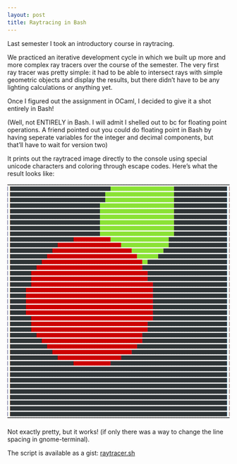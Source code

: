 ```yaml
---
layout: post
title: Raytracing in Bash
---
```


Last semester I took an introductory course in raytracing.

We practiced an iterative development cycle in which we built up more and more complex ray tracers over the course of the semester. The very first ray tracer was pretty simple: it had to be able to intersect rays with simple geometric objects and display the results, but there didn’t have to be any lighting calculations or anything yet.

Once I figured out the assignment in OCaml, I decided to give it a shot entirely in Bash!

(Well, not ENTIRELY in Bash. I will admit I shelled out to bc for floating point operations. A friend pointed out you could do floating point in Bash by having seperate variables for the integer and decimal components, but that’ll have to wait for version two)

It prints out the raytraced image directly to the console using special unicode characters and coloring through escape codes. Here’s what the result looks like:

![Bash ray tracer output](public/images/bash-ray-tracer.png)

Not exactly pretty, but it works! (if only there was a way to change the line spacing in gnome-terminal).

The script is available as a gist: [raytracer.sh](https://gist.github.com/herbps10/5d606d52e6d18b8c0f34825f22f9c713/)
